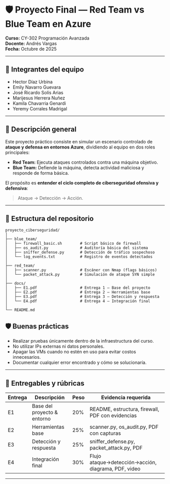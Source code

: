 # 🛡️ Proyecto Final — Red Team vs Blue Team en Azure
**Curso:** CY-302 Programación Avanzada  
**Docente:** Andrés Vargas  
**Fecha:**  Octubre de 2025

---

## 👥 Integrantes del equipo
- Hector Díaz Urbina  
- Emily Navarro Guevara  
- José Ricardo Solís Arias  
- Marijesus Herrera Nuñez  
- Kamila Chavarria Genardi  
- Yeremy Corrales Madrigal

---

## 📌 Descripción general
Este proyecto práctico consiste en simular un escenario controlado de **ataque y defensa en entornos Azure**, dividiendo al equipo en dos roles principales:

- **Red Team:** Ejecuta ataques controlados contra una máquina objetivo.  
- **Blue Team:** Defiende la máquina, detecta actividad maliciosa y responde de forma básica.

El propósito es **entender el ciclo completo de ciberseguridad ofensiva y defensiva**:  
> Ataque → Detección → Acción.

---

## 📂 Estructura del repositorio
```
proyecto_ciberseguridad/
│
├── blue_team/
│   ├── firewall_basic.sh        # Script básico de firewall
│   ├── os_audit.py              # Auditoría básica del sistema
│   ├── sniffer_defense.py       # Detección de tráfico sospechoso
│   └── log_events.txt           # Registro de eventos detectados
│
├── red_team/
│   ├── scanner.py               # Escáner con Nmap (flags básicos)
│   └── packet_attack.py         # Simulación de ataque SYN simple
│
├── docs/
│   ├── E1.pdf                   # Entrega 1 — Base del proyecto
│   ├── E2.pdf                   # Entrega 2 — Herramientas base
│   ├── E3.pdf                   # Entrega 3 — Detección y respuesta
│   └── E4.pdf                   # Entrega 4 — Integración final
│
└── README.md
```
## 🛡️ Buenas prácticas
- Realizar pruebas únicamente dentro de la infraestructura del curso.  
- No utilizar IPs externas ni datos personales.  
- Apagar las VMs cuando no estén en uso para evitar costos innecesarios.  
- Documentar cualquier error encontrado y cómo se solucionaría.

---

## 📝 Entregables y rúbricas

| Entrega | Descripción                          | Peso | Evidencia requerida                                |
|---------|---------------------------------------|------|----------------------------------------------------|
| E1      | Base del proyecto & entorno           | 20%  | README, estructura, firewall, PDF con evidencias   |
| E2      | Herramientas base                     | 25%  | scanner.py, os_audit.py, PDF con capturas          |
| E3      | Detección y respuesta                 | 25%  | sniffer_defense.py, packet_attack.py, PDF          |
| E4      | Integración final                     | 30%  | Flujo ataque→detección→acción, diagrama, PDF, video|

---



